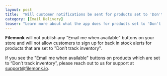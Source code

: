 ```yaml
---
layout: post
title:  "Will customer notifications be sent for products set to 'Don't track inventory'?"
category: [Email Delivery]
teaser: "Learn more about what the app does for products set to 'Don't track inventory'"
---
```

**Filemonk** will not publish any "Email me when available" buttons on your store and will not allow customers to sign up for back in stock alerts for products that are set to "Don’t track inventory".

If you see the "Email me when available" buttons on products which are set to “Don’t track inventory”, please reach out to us for support at <a href="mailto:support@filemonk.io">support@filemonk.io</a>.
